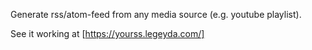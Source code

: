 Generate rss/atom-feed from any media source (e.g. youtube playlist).

See it working at [https://yourss.legeyda.com/]